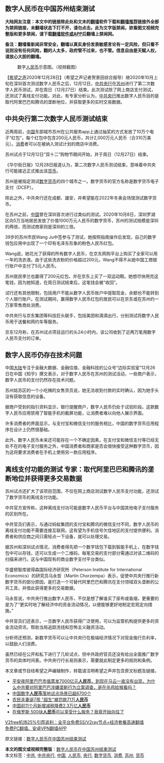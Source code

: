 <h2>数字人民币在中国苏州结束测试</h2> <p class="notice"><b>大陆网友注意：本文中的链接除此处和文末的<a href="https://github.com/bannedbook/fanqiang" >翻墙</a>软件下载和<a href="https://github.com/killgcd/justmysocks/blob/master/README.md">翻墙推荐</a>链接外全部为禁网链接，未翻墙状态下打不开，请勿点击。此为文字版禁闻，欲看图文视频完整版和更多禁闻，请下载<a href="https://github.com/bannedbook/fanqiang">翻墙软件或APP</a>后翻墙上禁闻网。</p><p>备注：翻墙看新闻非常安全，翻墙以真实身份发表敏感言论有一定风险，但只看不说则没有任何风险，翻的人太多，政府管不过来，也不管。信息自由是天赋人权，请放心大胆的翻墙。</b></p>  <div class="entry"> <figure> <p><figcaption>数字<a href="https://www.bannedbook.org/bnews/tag/%e4%ba%ba%e6%b0%91%e5%b8%81/" class="st_tag internal_tag" rel="tag" title="标签 人民币 下的日志">人民币</a>示意图。（视频截图）</figcaption></figure> <p>【<span class='wp_keywordlink_affiliate'><a href="https://www.soundofhope.org" title="希望之声" target="_blank">希望之声</a></span>2020年12月28日】（希望之声记者贺景田综合报导）继2020年10月上旬在深圳首次测试数字人民币之后，12月12日，<a href="https://www.bannedbook.org/bnews/tag/%e4%b8%ad%e5%85%b1/" class="st_tag internal_tag" rel="tag" title="标签 中共 下的日志">中共</a><a href="https://www.bannedbook.org/bnews/tag/%e5%a4%ae%e8%a1%8c/" class="st_tag internal_tag" rel="tag" title="标签 央行 下的日志">央行</a>在<a href="https://www.bannedbook.org/bnews/tag/%e8%8b%8f%e5%b7%9e/" class="st_tag internal_tag" rel="tag" title="标签 苏州 下的日志">苏州</a>进行了第二次数字人民币测试，并在周日（12月27日）结束。此次测试除了网上商店支付测试，还测试了离线支付功能。对此，有专家分析认为，<a href="https://www.bannedbook.org/bnews/tag/%E4%B8%AD%E5%85%B1%E5%A4%AE%E8%A1%8C/" class="st_tag internal_tag" rel="tag" title="标签 中共央行 下的日志">中共央行</a>推出数字人民币目的是取代阿里巴巴和腾讯的垄断地位，并获取更多的实时交易数据。</p> <h2><strong>中共央行第二次数字人民币测试结束</strong></h2> <p>近两周前，<span class='wp_keywordlink_affiliate'><a href="https://www.bannedbook.org/" title="中国" target="_blank">中国</a></span>东部城市苏州在公共服务app上通过抽奖的方式发放了10万个电子“红包”，每个红包中包含200元人民币，共计2,000万元人民币（合310万美元）。<a href="https://www.bannedbook.org/bnews/tag/%e6%b6%88%e8%b4%b9/" class="st_tag internal_tag" rel="tag" title="标签 消费 下的日志">消费</a>者可以在被纳入测试计划的商店中消费。</p> <p>苏州试点于12月12日“双十二”购物节期间开始，并于周日（12月27日）结束。</p> <p>《华尔街日报》12月28日报道认为，第二次数字人民币测试结束，意味着中共央行可能接近正式推出该<a href="https://www.bannedbook.org/bnews/tag/%E8%B4%A7%E5%B8%81/" class="st_tag internal_tag" rel="tag" title="标签 货币 下的日志">货币</a>。</p> <p>苏州是被指定测试<a href="https://www.bannedbook.org/bnews/tag/%E6%95%B0%E5%AD%97%E8%B4%A7%E5%B8%81/" class="st_tag internal_tag" rel="tag" title="标签 数字货币 下的日志">数字货币</a>的四个城市之一。数字货币的官方名称是数字货币电子支付（DCEP）。</p> <p>除此之外，中共央行还在成都、雄安，并希望能在2022年冬奥会场馆测试数字货币。</p> <p>在苏州之前，<a href="https://www.bannedbook.org/bnews/tag/%E4%B8%AD%E5%9B%BD/" class="st_tag internal_tag" rel="tag" title="标签 中国 下的日志">中国</a>曾在深圳首次进行过类似的测试。2020年10月8日，深圳罗湖区向5万当地居民发放了价值1000万元人民币的数字货币，苏州的测试规模是深圳的两倍，而测试商家则是深圳的三倍。</p>  <p>39岁的苏州市民Wang Ju中签参与了测试，她按照指南操作后发现，自己的数字钱包应用中出现了一个印有毛泽东形象的粉色人民币红包。</p> <p>Wang说，她花光了获得的所有数字人民币，在京东网购平台上购买了全家可以用一年的洗衣液。由于这些洗衣粉的价格超过200元，Wang不得不从她中国工商银行账户中支付了5元人民币。</p> <p>苏州居民李兰也赢得了200元红包，并在京东上买了一双运动鞋。她想尽快用完这笔钱，因为她知道，在周日测试结束后，这笔钱会被“收回”。</p> <p>试行还有其他限制，包括用户不能从数字人民币账户中提取现金，余额也不能转到个人银行账户。在测试期间，赢得数字人民币红包的居民可以在京东或在苏州约一万家零售商处消费。</p> <p>中共央行与京东集团等科技巨头联手，包括美团和滴滴出行，分别测试将数字人民币用于送餐和网约车等服务。</p> <p>京东12月称，在苏州试点项目运行的头24小时内，该公司收到了近两万笔用数字人民币支付的订单。</p> <h2><strong>数字人民币仍存在技术问题</strong></h2> <p>中国<span class='wp_keywordlink_affiliate'><a href="https://www.bannedbook.org/" title="大陆" target="_blank">大陆</a></span>专注于金融大数据、金融估值、金融科技的公众号“边际实验室”12月26日在中国《知乎》撰文表示，对于数字人民币在苏州的测试活动，一些商户表示，数字人民币的支付仍然存在技术问题。</p>  <p>苏州姑苏区的一个小吃摊的女售货员说，她无法收到付款的实时确认，因为她手头没有获取信息的设备。</p> <p>据商户受到的指引资料显示，银行提醒商户，数字人民币仍处于试验阶段。这款数字人民币应用禁用了智能手机的截屏功能，让消费者难以向他人展示界面。</p> <p>许多消费者的界面显示，与支付宝和微信支付的服务相比，中国的数字货币应用程序在设计上仍然很基础。</p> <p>此外，数字人民币未来还可能存在一个不确定因素，在支付宝和微信支付等已经无处不在的电子支付服务之外，中国消费者和商家是否会很快接受这种数字货币，因为这将要求消费者在手机上使用另一款应用程序。</p> <h2><strong>离线支付功能的测试 专家：取代阿里巴巴和腾讯的垄断地位并获得更多交易数据</strong></h2> <p>苏州试点还扩大了该项目范围，不仅在网上商店测试数字人民币支付功能，还测试了数字货币的离线支付功能。</p> <p>中共官方宣传称，这种离线支付功可能是数字人民币平台与中国其他电子支付服务的区别所在。</p> <p>中共官员们表示，与通过蚂蚁集团的支付宝和腾讯的微信支付不同，数字人民币的离线支付功能不需要连接互联网，这有望为手机信号欠佳地区的支付提供便利。消费者和供应商之间只需轻点一下设备，就可以处理交易。</p>  <p>据苏州和深圳试点情况，消费者得先把一个数字钱包下载到智能手机上，在数字钱包中可以存钱，还可以生成一个二维码，每笔交易的支付部分需通过对该二维码的扫描来进行。这与中国现有的商业数字支付平台类似。</p> <p>华盛顿智库彼得森国际经济研究所（Peterson Institute for International Economics）的研究员马永哲（Martin Chorzempa）表示，促使中共央行推行新数字货币的部分原因，是打造一个可替代阿里巴巴和腾讯在支付领域双头垄断的公共工具，并借此获得更多的交易数据。</p> <p>马永哲说，中共央行推出数字人民币，不仅是想了解谁买了尿布或香烟，更重要的是为了“更实时地了解经济中的资金流动情况，以便能够更好地制定宏观定向措施。”</p> <p>中共官员们还表示，一旦数字人民币获得广泛使用，可以为监管机构提供更多的资金流动资讯，帮助当局追踪洗钱和恐怖主义融资活动。</p> <p>分析师还预测，新数字货币可以让中共央行在极端经济情况下对现金施行负利率，以鼓励人们消费。</p> <p>虽然已经在公开和私下进行了几轮试点，但中共政府官员还没有给出全面推广数字货币的具体时间表。中共央行行长易则表示，需要就此制定更多的规则和条例。</p> <p>本文章或节目经希望之声编辑制作，转载请注明希望之声并包含原文标题及链接。</p>  <ul class='op-related-articles' title='相关阅读'> <li><a href='https://www.bannedbook.org/bnews/bannedvideo/20201227/1455570.html' target='_blank'>平安夜阿里巴巴市值蒸发7000亿元<b>人民币</b>，到现在马云一直没有出现，为什么中共要对阿里巴巴涉嫌垄断行为立案调查，是在杀鸡给猴看吗？</a></li> <li><a href='https://www.bannedbook.org/bnews/baitai/20201226/1455514.html' target='_blank'>中国数字<b>人民币</b>落地试点场景已超6700个</a></li> <li><a href='https://www.bannedbook.org/bnews/cnnews/20201226/1455124.html' target='_blank'>农民夫妻诞7孩 "超生"被罚款71万<b>人民币</b></a></li> <li><a href='https://www.bannedbook.org/bnews/baitai/20201225/1454872.html' target='_blank'>中国前11个月新增减税降费2.3万亿<b>人民币</b></a></li> <li><a href='https://www.bannedbook.org/bnews/funmedia/20201225/1454535.html' target='_blank'>在俄罗斯 500块<b>人民币</b>可以享受什么服务？我竟开始向往了</a></li> </ul> <p class="texttj"> <a href="https://github.com/bannedbook/fanqiang/wiki/V2ray%E6%9C%BA%E5%9C%BA" target="_blank">V2free机场25%引荐返利：全平台免费SS/V2ray节点+经济套餐高速翻墙</a><br/> <a href="https://github.com/bannedbook/fanqiang/wiki/%E7%A6%81%E9%97%BB%E7%BD%91%E5%AE%89%E5%8D%93%E7%BF%BB%E5%A2%99%E6%96%B0%E9%97%BBAPP" target="_blank">免费PC翻墙、安卓VPN翻墙APP</a></p><p>原文链接：<a class="src_link"  href="https://www.soundofhope.org/post/458074" target="_blank">数字人民币在中国苏州结束测试</a></p><a name='sharetosocial'></a>       <div><b>本文的图文或视频完整版</b>：<a href='https://www.bannedbook.org/bnews/comments/20201229/1456828.html'>数字人民币在中国苏州结束测试</a></div>  </div><!--END ENTRY--> <div class="postfooter"> <div>本文标签：<a href="https://www.bannedbook.org/bnews/tag/%e4%b8%ad%e5%85%b1/" rel="tag">中共</a>, <a href="https://www.bannedbook.org/bnews/tag/%E4%B8%AD%E5%85%B1%E5%A4%AE%E8%A1%8C/" rel="tag">中共央行</a>, <a href="https://www.bannedbook.org/bnews/tag/%E4%B8%AD%E5%9B%BD/" rel="tag">中国</a>, <a href="https://www.bannedbook.org/bnews/tag/%e4%ba%ba%e6%b0%91%e5%b8%81/" rel="tag">人民币</a>, <a href="https://www.bannedbook.org/bnews/tag/%e5%a4%ae%e8%a1%8c/" rel="tag">央行</a>, <a href="https://www.bannedbook.org/bnews/tag/%E6%95%B0%E5%AD%97%E8%B4%A7%E5%B8%81/" rel="tag">数字货币</a>, <a href="https://www.bannedbook.org/bnews/tag/%e6%b6%88%e8%b4%b9/" rel="tag">消费</a>, <a href="https://www.bannedbook.org/bnews/tag/%e8%8b%8f%e5%b7%9e/" rel="tag">苏州</a>, <a href="https://www.bannedbook.org/bnews/tag/%E8%B4%A7%E5%B8%81/" rel="tag">货币</a></div>  </div><!--END POSTFOOTER--> 